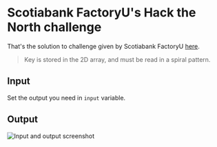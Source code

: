 # Scotiabank FactoryU's Hack the North challenge

That's the solution to challenge given by Scotiabank FactoryU [here](https://github.com/ScotiabankFactoryU/HackTheNorth2018Challenge).

> Key is stored in the 2D array, and must be read in a spiral pattern.

## Input

Set the output you need in `input` variable.

## Output

![Input and output screenshot](https://i.imgur.com/awznGYm.png)
